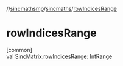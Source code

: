 //[sincmathsmp](../../index.md)/[sincmaths](index.md)/[rowIndicesRange](row-indices-range.md)

# rowIndicesRange

[common]\
val [SincMatrix](-sinc-matrix/index.md).[rowIndicesRange](row-indices-range.md): [IntRange](https://kotlinlang.org/api/latest/jvm/stdlib/kotlin.ranges/-int-range/index.html)
